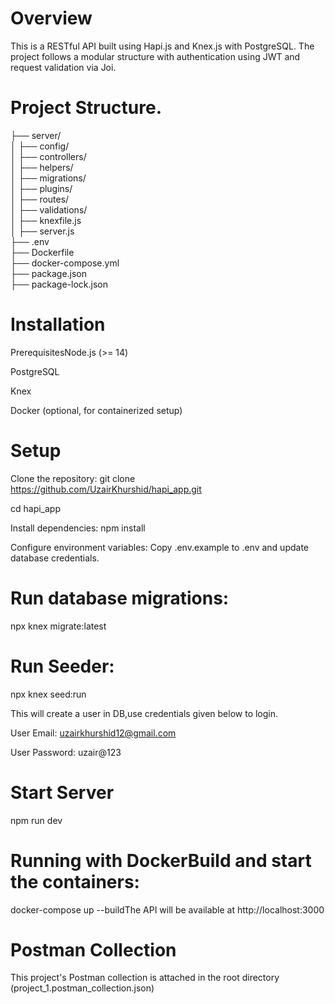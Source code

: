 # Overview
This is a RESTful API built using Hapi.js and Knex.js with PostgreSQL. The project follows a modular structure with authentication using JWT and request validation via Joi.

# Project Structure.
├── server/                 
│   ├── config/             
│   ├── controllers/        
│   ├── helpers/            
│   ├── migrations/         
│   ├── plugins/            
│   ├── routes/             
│   ├── validations/        
│   ├── knexfile.js         
│   ├── server.js           
├── .env                    
├── Dockerfile              
├── docker-compose.yml      
├── package.json            
├── package-lock.json       

# Installation
PrerequisitesNode.js (>= 14)

PostgreSQL

Knex

Docker (optional, for containerized setup)

# Setup
Clone the repository:
git clone https://github.com/UzairKhurshid/hapi_app.git

cd hapi_app

Install dependencies:
npm install

Configure environment variables:
Copy .env.example to .env and update database credentials.

# Run database migrations:
npx knex migrate:latest 

# Run Seeder:
npx knex seed:run

This will create a user in DB,use credentials given below to login.

User Email: uzairkhurshid12@gmail.com

User Password: uzair@123

# Start Server
npm run dev

# Running with DockerBuild and start the containers:
docker-compose up --buildThe API will be available at http://localhost:3000

# Postman Collection
This project's Postman collection is attached in the root directory (project_1.postman_collection.json)